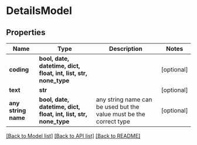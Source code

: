 # DetailsModel


## Properties
Name | Type | Description | Notes
------------ | ------------- | ------------- | -------------
**coding** | **bool, date, datetime, dict, float, int, list, str, none_type** |  | [optional] 
**text** | **str** |  | [optional] 
**any string name** | **bool, date, datetime, dict, float, int, list, str, none_type** | any string name can be used but the value must be the correct type | [optional]

[[Back to Model list]](../README.md#documentation-for-models) [[Back to API list]](../README.md#documentation-for-api-endpoints) [[Back to README]](../README.md)



